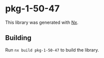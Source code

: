 # pkg-1-50-47

This library was generated with [Nx](https://nx.dev).

## Building

Run `nx build pkg-1-50-47` to build the library.
